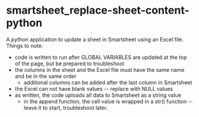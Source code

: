 # smartsheet_replace-sheet-content-python
A python application to update a sheet in Smartsheet using an Excel file. Things to note:
  - code is written to run after GLOBAL VARIABLES are updated at the top of the page, but be prepared to troubleshoot
  - the columns in the sheet and the Excel file must have the same name and be in the same order
     - additional columns can be added after the last column in Smartsheet
  - the Excel can not have blank values -- replace with NULL values
  - as written, the code uploads all data to Smartsheet as a string value 
     - in the append function, the cell value is wrapped in a str() function -- leave it to start, troubleshoot later.
  
